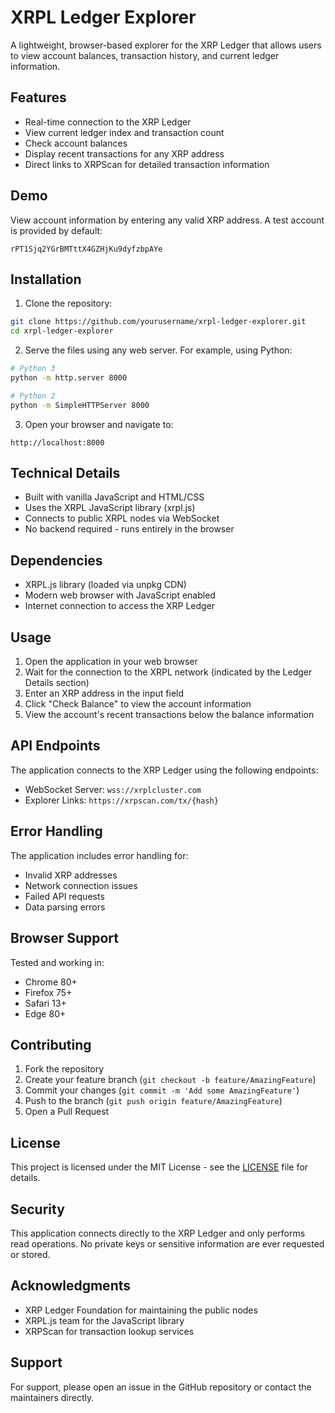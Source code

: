 # XRPL Ledger Explorer

A lightweight, browser-based explorer for the XRP Ledger that allows users to view account balances, transaction history, and current ledger information.

## Features

- Real-time connection to the XRP Ledger
- View current ledger index and transaction count
- Check account balances
- Display recent transactions for any XRP address
- Direct links to XRPScan for detailed transaction information

## Demo

View account information by entering any valid XRP address. A test account is provided by default:
```
rPT1Sjq2YGrBMTttX4GZHjKu9dyfzbpAYe
```

## Installation

1. Clone the repository:
```bash
git clone https://github.com/yourusername/xrpl-ledger-explorer.git
cd xrpl-ledger-explorer
```

2. Serve the files using any web server. For example, using Python:
```bash
# Python 3
python -m http.server 8000

# Python 2
python -m SimpleHTTPServer 8000
```

3. Open your browser and navigate to:
```
http://localhost:8000
```

## Technical Details

- Built with vanilla JavaScript and HTML/CSS
- Uses the XRPL JavaScript library (xrpl.js)
- Connects to public XRPL nodes via WebSocket
- No backend required - runs entirely in the browser

## Dependencies

- XRPL.js library (loaded via unpkg CDN)
- Modern web browser with JavaScript enabled
- Internet connection to access the XRP Ledger

## Usage

1. Open the application in your web browser
2. Wait for the connection to the XRPL network (indicated by the Ledger Details section)
3. Enter an XRP address in the input field
4. Click "Check Balance" to view the account information
5. View the account's recent transactions below the balance information

## API Endpoints

The application connects to the XRP Ledger using the following endpoints:

- WebSocket Server: `wss://xrplcluster.com`
- Explorer Links: `https://xrpscan.com/tx/{hash}`

## Error Handling

The application includes error handling for:
- Invalid XRP addresses
- Network connection issues
- Failed API requests
- Data parsing errors

## Browser Support

Tested and working in:
- Chrome 80+
- Firefox 75+
- Safari 13+
- Edge 80+

## Contributing

1. Fork the repository
2. Create your feature branch (`git checkout -b feature/AmazingFeature`)
3. Commit your changes (`git commit -m 'Add some AmazingFeature'`)
4. Push to the branch (`git push origin feature/AmazingFeature`)
5. Open a Pull Request

## License

This project is licensed under the MIT License - see the [LICENSE](LICENSE) file for details.

## Security

This application connects directly to the XRP Ledger and only performs read operations. No private keys or sensitive information are ever requested or stored.

## Acknowledgments

- XRP Ledger Foundation for maintaining the public nodes
- XRPL.js team for the JavaScript library
- XRPScan for transaction lookup services

## Support

For support, please open an issue in the GitHub repository or contact the maintainers directly.
